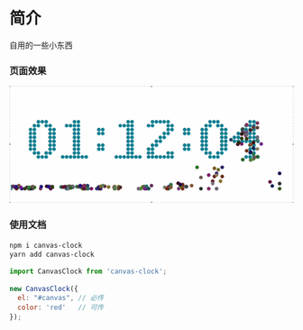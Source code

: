 # 简介
自用的一些小东西

### 页面效果
![](./doc/canvas.gif)

### 使用文档
```
npm i canvas-clock
yarn add canvas-clock
```
```js
import CanvasClock from 'canvas-clock';
```

```js
new CanvasClock({
  el: "#canvas", // 必传
  color: 'red'   // 可传
});
```
